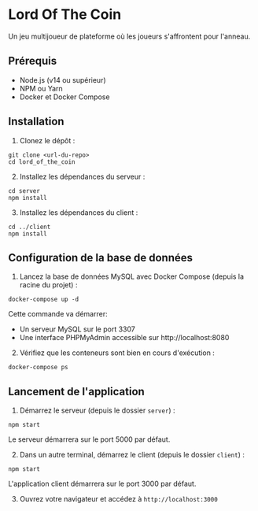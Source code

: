 # Lord Of The Coin

Un jeu multijoueur de plateforme où les joueurs s'affrontent pour l'anneau.

## Prérequis

- Node.js (v14 ou supérieur)
- NPM ou Yarn
- Docker et Docker Compose

## Installation

1. Clonez le dépôt :
```
git clone <url-du-repo>
cd lord_of_the_coin
```

2. Installez les dépendances du serveur :
```
cd server
npm install
```

3. Installez les dépendances du client :
```
cd ../client
npm install
```

## Configuration de la base de données

1. Lancez la base de données MySQL avec Docker Compose (depuis la racine du projet) :
```
docker-compose up -d
```
Cette commande va démarrer:
- Un serveur MySQL sur le port 3307
- Une interface PHPMyAdmin accessible sur http://localhost:8080

2. Vérifiez que les conteneurs sont bien en cours d'exécution :
```
docker-compose ps
```


## Lancement de l'application

1. Démarrez le serveur (depuis le dossier `server`) :
```
npm start
```
Le serveur démarrera sur le port 5000 par défaut.

2. Dans un autre terminal, démarrez le client (depuis le dossier `client`) :
```
npm start
```
L'application client démarrera sur le port 3000 par défaut.

3. Ouvrez votre navigateur et accédez à `http://localhost:3000`

